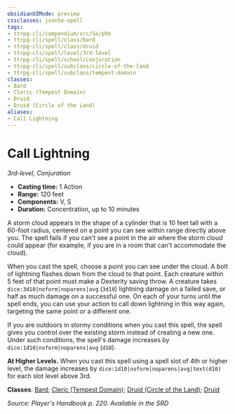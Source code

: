 ```yaml
---
obsidianUIMode: preview
cssclasses: json5e-spell
tags:
- ttrpg-cli/compendium/src/5e/phb
- ttrpg-cli/spell/class/bard
- ttrpg-cli/spell/class/druid
- ttrpg-cli/spell/level/3rd-level
- ttrpg-cli/spell/school/conjuration
- ttrpg-cli/spell/subclass/circle-of-the-land
- ttrpg-cli/spell/subclass/tempest-domain
classes:
- Bard
- Cleric (Tempest Domain)
- Druid
- Druid (Circle of the Land)
aliases:
- Call Lightning
---
```

# Call Lightning
*3rd-level, Conjuration*  


- **Casting time:** 1 Action
- **Range:** 120 feet
- **Components:** V, S
- **Duration:** Concentration, up to 10 minutes

A storm cloud appears in the shape of a cylinder that is 10 feet tall with a 60-foot radius, centered on a point you can see within range directly above you. The spell fails if you can't see a point in the air where the storm cloud could appear (for example, if you are in a room that can't accommodate the cloud).

When you cast the spell, choose a point you can see under the cloud. A bolt of lightning flashes down from the cloud to that point. Each creature within 5 feet of that point must make a Dexterity saving throw. A creature takes `dice:3d10|noform|noparens|avg` (`3d10`) lightning damage on a failed save, or half as much damage on a successful one. On each of your turns until the spell ends, you can use your action to call down lightning in this way again, targeting the same point or a different one.

If you are outdoors in stormy conditions when you cast this spell, the spell gives you control over the existing storm instead of creating a new one. Under such conditions, the spell's damage increases by `dice:1d10|noform|noparens|avg` (`d10`).

**At Higher Levels.** When you cast this spell using a spell slot of 4th or higher level, the damage increases by `dice:1d10|noform|noparens|avg|text(d10)` for each slot level above 3rd.

**Classes**: [Bard](/3-Mechanics/CLI/Compendium/lists/list-spells-classes-bard.md); [Cleric (Tempest Domain)](/3-Mechanics/CLI/Compendium/lists/list-spells-classes-tempest-domain.md); [Druid (Circle of the Land)](/3-Mechanics/CLI/Compendium/lists/list-spells-classes-circle-of-the-land.md); [Druid](/3-Mechanics/CLI/Compendium/lists/list-spells-classes-druid.md)

*Source: Player's Handbook p. 220. Available in the <span title='Systems Reference Document (5.1)'>SRD</span>*